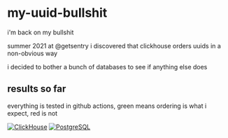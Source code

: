 # my-uuid-bullshit

i'm back on my bullshit

summer 2021 at @getsentry i discovered that clickhouse orders uuids in a non-obvious way

i decided to bother a bunch of databases to see if anything else does

## results so far

everything is tested in github actions, green means ordering is what i expect, red is not

[![ClickHouse](https://github.com/Michcioperz/my-uuid-bullshit/actions/workflows/clickhouse.yaml/badge.svg?branch=main)](https://github.com/Michcioperz/my-uuid-bullshit/actions/workflows/clickhouse.yaml)
[![PostgreSQL](https://github.com/Michcioperz/my-uuid-bullshit/actions/workflows/postgresql.yaml/badge.svg?branch=main)](https://github.com/Michcioperz/my-uuid-bullshit/actions/workflows/postgresql.yaml)